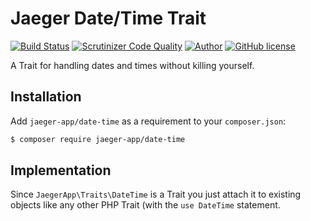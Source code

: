 # Jaeger Date/Time Trait

[![Build Status](https://travis-ci.org/jaeger-app/date-time.svg?branch=master)](https://travis-ci.org/jaeger-app/console)
[![Scrutinizer Code Quality](https://scrutinizer-ci.com/g/jaeger-app/date-time/badges/quality-score.png?b=master)](https://scrutinizer-ci.com/g/jaeger-app/console/?branch=master)
[![Author](http://img.shields.io/badge/author-@mithra62-blue.svg?style=flat-square)](https://twitter.com/mithra62)
[![GitHub license](https://img.shields.io/badge/license-MIT-blue.svg)](https://raw.githubusercontent.com/jaeger-app/bootstrap/master/LICENSE) 

A Trait for handling dates and times without killing yourself.

## Installation
Add `jaeger-app/date-time` as a requirement to your `composer.json`:

```bash
$ composer require jaeger-app/date-time
```

## Implementation

Since `JaegerApp\Traits\DateTime` is a Trait you just attach it to existing objects like any other PHP Trait (with the `use DateTime` statement. 

